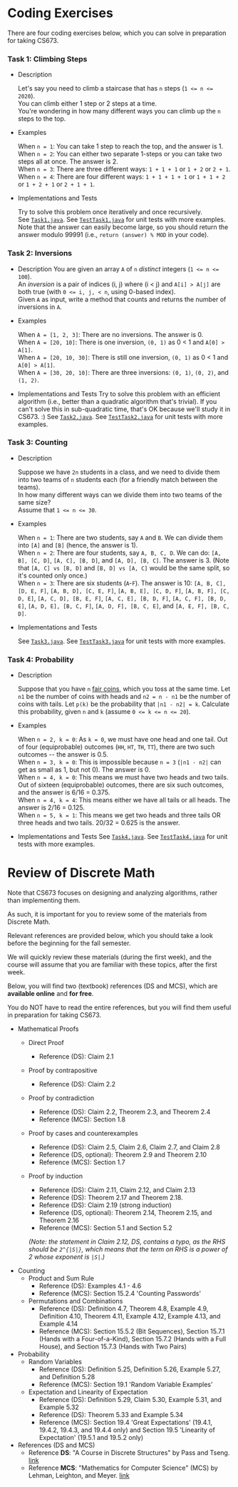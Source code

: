 # Coding Exercises

There are four coding exercises below, which you can solve in preparation for taking CS673.


### Task 1: Climbing Steps
- Description

   Let's say you need to climb a staircase that has `n` steps (`1 <= n <= 2020`).  
   You can climb either 1 step or 2 steps at a time.  
   You're wondering in how many different ways you can climb up the `n` steps to the top.  
- Examples

   When `n = 1`: You can take 1 step to reach the top, and the answer is 1.  
   When `n = 2`: You can either two separate 1-steps or you can take two steps all at once. The answer is 2.  
   When `n = 3`: There are three different ways: `1 + 1 + 1` or `1 + 2` or `2 + 1`.  
   When `n = 4`: There are four different ways: `1 + 1 + 1 + 1` or `1 + 1 + 2` or `1 + 2 + 1` or `2 + 1 + 1`.  
- Implementations and Tests

   Try to solve this problem once iteratively and once recursively.  
   See [`Task1.java`](java/student/src/main/java/edu/usfca/cs673/).
   See [`TestTask1.java`](java/student/src/test/java/edu/usfca/cs673/) for unit tests with more examples.
   Note that the answer can easily become large, so you should return the answer modulo 99991 (i.e., `return (answer) % MOD` in your code).

### Task 2: Inversions
- Description
   You are given an array `A` of `n` *distinct* integers (`1 <= n <= 100`).  
   An *inversion* is a pair of indices (i, j) where (i < j) and `A[i] > A[j]` are both true (with `0 <= i, j, < n`, using 0-based index).  
   Given `A` as input, write a method that counts and returns the number of inversions in `A`.

- Examples

  When `A = [1, 2, 3]`: There are no inversions. The answer is 0.  
  When `A = [20, 10]`: There is one inversion, `(0, 1)` as 0 < 1 and `A[0] > A[1]`.  
  When `A = [20, 10, 30]`: There is still one inversion, `(0, 1)` as 0 < 1 and `A[0] > A[1]`.  
  When `A = [30, 20, 10]`: There are three inversions: `(0, 1)`, `(0, 2)`, and `(1, 2)`.

- Implementations and Tests
   Try to solve this problem with an efficient algorithm (i.e., better than a quadratic algorithm that's trivial). If you can't solve this in sub-quadratic time, that's OK because we'll study it in CS673. :)
   See [`Task2.java`](java/student/src/main/java/edu/usfca/cs673/).
   See [`TestTask2.java`](java/student/src/test/java/edu/usfca/cs673/) for unit tests with more examples.

### Task 3: Counting
- Description
  
   Suppose we have `2n` students in a class, and we need to divide them into two teams of `n` students each (for a friendly match between the teams).  
   In how many different ways can we divide them into two teams of the same size?  
   Assume that `1 <= n <= 30`.

- Examples
   
   When `n = 1`: There are two students, say `A` and `B`. We can divide them into `[A]` and `[B]` (hence, the answer is 1).  
   When `n = 2`: There are four students, say `A, B, C, D`. We can do: `[A, B], [C, D]`, `[A, C], [B, D]`, and `[A, D], [B, C]`. The answer is 3. (Note that `[A, C] vs [B, D]` and `[B, D] vs [A, C]` would be the same split, so it's counted only once.)  
   When `n = 3`: There are six students (`A`-`F`). The answer is 10: `[A, B, C], [D, E, F]`, `[A, B, D], [C, E, F]`, `[A, B, E], [C, D, F]`, `[A, B, F], [C, D, E]`, `[A, C, D], [B, E, F]`, `[A, C, E], [B, D, F]`, `[A, C, F], [B, D, E]`, `[A, D, E], [B, C, F]`, `[A, D, F], [B, C, E]`, and `[A, E, F], [B, C, D]`.
- Implementations and Tests

   See [`Task3.java`](java/student/src/main/java/edu/usfca/cs673/).
   See [`TestTask3.java`](java/student/src/test/java/edu/usfca/cs673/) for unit tests with more examples.

### Task 4: Probability
- Description
  
   Suppose that you have `n` [fair coins](https://en.wikipedia.org/wiki/Fair_coin), which you toss at the same time. Let `n1` be the number of coins with heads and `n2 = n - n1` be the number of coins with tails.
   Let `p(k)` be the probability that `|n1 - n2| = k`.
   Calculate this probability, given `n` and `k` (assume `0 <= k <= n <= 20`).
   
- Examples

   When `n = 2, k = 0`: As `k = 0`, we must have one head and one tail. Out of four (equiprobable) outcomes (`HH`, `HT`, `TH`, `TT`), there are two such outcomes -- the answer is 0.5.  
   When `n = 3, k = 0`: This is impossible because `n = 3` (`|n1 - n2|` can get as small as 1, but not 0). The answer is 0.  
   When `n = 4, k = 0`: This means we must have two heads and two tails. Out of sixteen (equiprobable) outcomes, there are six such outcomes, and the answer is 6/16 = 0.375.   
   When `n = 4, k = 4`: This means either we have all tails or all heads. The answer is 2/16 = 0.125.  
   When `n = 5, k = 1`: This means we get two heads and three tails OR three heads and two tails. 20/32 = 0.625 is the answer.
- Implementations and Tests
   See [`Task4.java`](java/student/src/main/java/edu/usfca/cs673/).
   See [`TestTask4.java`](java/student/src/test/java/edu/usfca/cs673/) for unit tests with more examples.


# Review of Discrete Math

Note that CS673 focuses on designing and analyzing algorithms, rather than implementing them.

As such, it is important for you to review some of the materials from Discrete Math.

Relevant references are provided below, which you should take a look before the beginning for the fall semester.

We will quickly review these materials (during the first week), and the course will assume that you are familiar with these topics, after the first week.

Below, you will find two (textbook) references (DS and MCS), which are **available online** and **for free**.

You do NOT have to read the entire references, but you will find them useful in preparation for taking CS673.

- Mathematical Proofs
  - Direct Proof 
    - Reference (DS): Claim 2.1
  - Proof by contrapositive 
    - Reference (DS): Claim 2.2
  - Proof by contradiction 
    - Reference (DS): Claim 2.2, Theorem 2.3, and Theorem 2.4
    - Reference (MCS): Section 1.8
  - Proof by cases and counterexamples
    - Reference (DS): Claim 2.5, Claim 2.6, Claim 2.7, and Claim 2.8
    - Reference (DS, optional): Theorem 2.9 and Theorem 2.10
    - Reference (MCS): Section 1.7
  - Proof by induction
    - Reference (DS): Claim 2.11, Claim 2.12, and Claim 2.13     
    - Reference (DS): Theorem 2.17 and Theorem 2.18.
    - Reference (DS): Claim 2.19 (strong induction)
    - Reference (DS, optional): Theorem 2.14, Theorem 2.15, and Theorem 2.16
    - Reference (MCS): Section 5.1 and Section 5.2
    
    *(Note: the statement in Claim 2.12, DS, contains a typo, as the RHS should be `2^{|S|}`, which means that the term on RHS is a power of 2 whose exponent is `|S|`.)*
- Counting    
  - Product and Sum Rule
    - Reference (DS): Examples 4.1 - 4.6
    - Reference (MCS): Section 15.2.4 'Counting Passwords'
  - Permutations and Combinations
    - Reference (DS): Definition 4.7, Theorem 4.8, Example 4.9, Definition 4.10, Theorem 4.11, Example 4.12, Example 4.13, and Example 4.14
    - Reference (MCS): Section 15.5.2 (Bit Sequences), Section 15.7.1 (Hands with a Four-of-a-Kind), Section 15.7.2 (Hands with a Full House), and Section 15.7.3 (Hands with Two Pairs)
- Probability
  - Random Variables
    - Reference (DS): Definition 5.25, Definition 5.26, Example 5.27, and Definition 5.28
    - Reference (MCS): Section 19.1 'Random Variable Examples'
  - Expectation and Linearity of Expectation
    - Reference (DS): Definition 5.29, Claim 5.30, Example 5.31, and Example 5.32
    - Reference (DS): Theorem 5.33 and Example 5.34
    - Reference (MCS): Section 19.4 'Great Expectations' (19.4.1, 19.4.2, 19.4.3, and 19.4.4 only) and Section 19.5 'Linearity of Expectation' (19.5.1 and 19.5.2 only)
- References (DS and MCS)  
  - Reference **DS**: "A Course in Discrete Structures" by Pass and Tseng. [link](https://courses.cs.cornell.edu/cs2800/2017sp/handouts/pass_tseng_discmath.pdf)
  - Reference **MCS**: "Mathematics for Computer Science" (MCS) by Lehman, Leighton, and Meyer. [link](https://courses.cs.cornell.edu/cs2800/2017fa/handouts/mcs.pdf)

